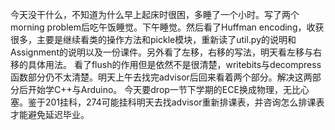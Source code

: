 ﻿今天没干什么，不知道为什么早上起床时很困，多睡了一个小时。写了两个morning problem后吃午饭睡觉。下午睡觉。然后看了Huffman encoding，收获很多，主要是继续看类的操作方法和pickle模块，重新读了util.py的说明和Assignment的说明以及一份课件。另外看了左移，右移的写法，明天看左移与右移的具体用法。看了flush的作用但是依然不是很清楚，writebits与decompress函数部分仍不太清楚。明天上午去找完advisor后回来看着两个部分。解决这两部分后开始学C++与Arduino。今天要drop一节下学期的ECE换成物理，无比心塞。鉴于201挂科，274可能挂科明天去找advisor重新排课表，并咨询怎么排课表才能避免延迟毕业。